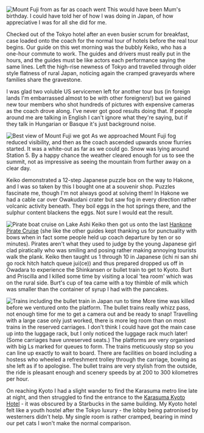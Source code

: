 ![Mount Fuji from as far as coach went](p41_mount.JPG)
This would have been Mum's birthday.  I could have told her of
how I was doing in Japan, of how appreciative I was for all she
did for me.

Checked out of the Tokyo hotel after an even busier scrum for
breakfast, case loaded onto the coach for the
normal tour of hotels before the real tour begins.  Our guide
on this wet morning was the bubbly Keiko, who has a one-hour
commute to work.  The guides and drivers must really put in the
hours, and the guides must be like actors each performance
saying the same lines.  Left the high-rise newness of Tokyo
and travelled through older style flatness of rural Japan,
noticing again the cramped graveyards where families share
the gravestone.

I was glad two voluble US servicemen left for another tour
bus (in foreign lands I'm embarrassed almost to be with other
foreigners!) but we gained new tour members who shot hundreds
of pictures with expensive cameras as the coach drove along.  I've
never got good results doing that.  If people around me are
talking in English I can't ignore what they're saying, but
if they talk in Hungarian or Basque it's just background noise.

![Best view of Mount Fuji we got](p40_fuji.JPG)
As we approached Mount Fuji fog reduced visibility, and then as the coach
ascended upwards snow flurries started.  It was a white-out as
far as we could go.  Snow was lying around Station 5.  By a
happy chance the weather cleared enough for us to see the summit,
not as impressive as seeing the mountain from further away on a
clear day.

Keiko demonstrated a 12-step Japanese puzzle box on the way to
Hakone, and I was so taken by this I bought one at a souvenir
shop.  Puzzles fascinate me, though I'm not always good at
solving them!  In Hakone we had a cable car over Owakudani
crater but saw fog in every direction rather volcanic activity
beneath.  They boil eggs in the hot springs there, and the
sulphur content blackens the eggs.  Not sure I would eat the
result.

![Pirate boat cruise on Lake Ashi](p43_pirate.JPG)
Keiko then got us onto the last [Hankone Pirate Cruise](https://www.hakone-kankosen.co.jp/foreign/en/index.php) (she like the other
guides kept thanking us for punctuality with bows when in fact some people held
up coach departure by ten or so minutes).  Pirates aren't what
they used to judge by the young Japanese girl clad piratically
who was smiling and posing rather making annoying tourists walk
the plank.  Keiko then taught us 1 through 10 in Japanese (ichi
ni san shi go rock hitch hatch queue jui(ce)) and thus prepared
dropped us off in Owadara to experience the Shinkansen or bullet
train to get to Kyoto.  Burt and Priscilla and I killed some time
by visiting a local 'tea room' which was on the rural side.  Burt's
cup of tea came with a toy thimble of milk which was smaller than
the container of syrup I had with the pancakes.

![Trains including the bullet train in Japan run to time](p46_train.JPG)
More time was killed before we ventured onto the platform.  The
bullet trains really whizz pass, not enough time for me to get a camera
out and be ready to snap!  Travelling with a large case only just worked,
there is more leg room than on most trains in the reserved carriages.
I don't think I could have got the main case up into the luggage rack,
but I only noticed the luggage rack much later!  (Some carriages have unreserved
seats.)  The platforms are very organised with big Ls marked for
queues to form.  The trains meticuously stop so you can line up
exactly to wait to board.  There are facilities on board including
a hostess who wheeled a refreshment trolley through the carriage,
bowing as she left as if to apologise.  The bullet trains are
very stylish from the outside, the ride is pleasant enough and
scenery speeds by at 200 to 300 kilometres per hour.

On reaching Kyoto I had a slight wander to find the Karasuma
metro line late at night, and then struggled to find the entrance
to the [Karasuma Kyoto Hotel](https://www.hotel.kyoto.e.adw.hp.transer.com/karasuma/) - it was obscured by a Starbucks
in the same building.  My Kyoto hotel felt like a youth hostel
after the Tokyo luxury - the lobby being patronised by westerners
didn't help.  My single room is rather cramped, bearing in mind
our pet cats I won't make the normal comparison.
